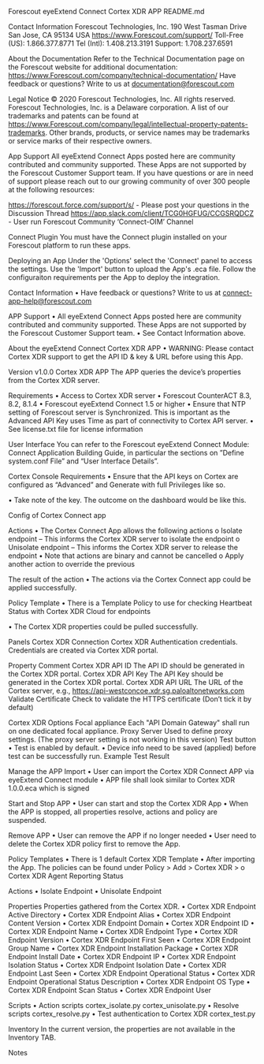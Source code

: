 Forescout eyeExtend Connect Cortex XDR APP README.md  

Contact Information
Forescout Technologies, Inc. 190 West Tasman Drive San Jose, CA 95134 USA https://www.Forescout.com/support/ Toll-Free (US): 1.866.377.8771 Tel (Intl): 1.408.213.3191 Support: 1.708.237.6591

About the Documentation
Refer to the Technical Documentation page on the Forescout website for additional documentation: https://www.Forescout.com/company/technical-documentation/ Have feedback or questions? Write to us at documentation@forescout.com

Legal Notice
© 2020 Forescout Technologies, Inc. All rights reserved. Forescout Technologies, Inc. is a Delaware corporation. A list of our trademarks and patents can be found at https://www.Forescout.com/company/legal/intellectual-property-patents-trademarks. Other brands, products, or service names may be trademarks or service marks of their respective owners.

App Support
All eyeExtend Connect Apps posted here are community contributed and community supported. These Apps are not supported by the Forescout Customer Support team. If you have questions or are in need of support please reach out to our growing community of over 300 people at the following resources:

https://forescout.force.com/support/s/ - Please post your questions in the Discussion Thread
https://app.slack.com/client/TCG0HGFUG/CCGSRQDCZ - User run Forescout Community ‘Connect-OIM’ Channel

Connect Plugin
You must have the Connect plugin installed on your Forescout platform to run these apps.

Deploying an App
Under the 'Options' select the 'Connect' panel to access the settings. Use the 'Import' button to upload the App's .eca file. Follow the configuraiton requirements per the App to deploy the integration.

Contact Information
•	Have feedback or questions? Write to us at
        connect-app-help@forescout.com

APP Support
•	All eyeExtend Connect Apps posted here are community contributed and community supported. These Apps are not supported by the Forescout Customer Support team.
•	See Contact Information above.

About the eyeExtend Connect Cortex XDR APP
•	WARNING: Please contact Cortex XDR support to get the API ID & key & URL before using this App.

Version v1.0.0 Cortex XDR APP
The APP queries the device’s properties from the Cortex XDR server.

Requirements
•	Access to Cortex XDR server
•	Forescout CounterACT 8.3, 8.2, 8.1.4
•	Forescout eyeExtend Connect 1.5 or higher
•	Ensure that NTP setting of Forescout server is Synchronized. This is important as the Advanced API Key uses Time as part of connectivity to Cortex API server.
•	See license.txt file for license information

User Interface
You can refer to the Forescout eyeExtend Connect Module: Connect Application Building Guide, in particular the sections on ”Define system.conf File” and “User Interface Details”.

Cortex Console Requirements
•	Ensure that the API keys on Cortex are configured as “Advanced” and Generate with full Privileges like so.
 
•	Take note of the key. The outcome on the dashboard would be like this.
 
Config of Cortex Connect app
 
Actions
•	The Cortex Connect App allows the following actions
o	Isolate endpoint – This informs the Cortex XDR server to isolate the endpoint
o	Unisolate endpoint – This informs the Cortex XDR server to release the endpoint
•	Note that actions are binary and cannot be cancelled
o	Apply another action to override the previous 
 
The result of the action
•	The actions via the Cortex Connect app could be applied successfully.
 
Policy Template
•	There is a Template Policy to use for checking Heartbeat Status with Cortex XDR Cloud for endpoints
 
•	The Cortex XDR properties could be pulled successfully.
 
Panels
Cortex XDR Connection
Cortex XDR Authentication credentials.
Credentials are created via Cortex XDR portal.

Property	Comment
Cortex XDR API ID	The API ID should be generated in the Cortex XDR portal.
Cortex XDR API Key	The API Key should be generated in the Cortex XDR portal.
Cortex XDR API URL	The URL of the Cortex server, e.g., 
https://api-westconcoe.xdr.sg.paloaltonetworks.com
Validate Certificate	Check to validate the HTTPS certificate (Don’t tick it by default)

Cortex XDR Options
Focal appliance
Each "API Domain Gateway" shall run on one dedicated focal appliance.
Proxy Server
Used to define proxy settings. (The proxy server setting is not working in this version)
Test button
•	Test is enabled by default.
•	Device info need to be saved (applied) before test can be successfully run.
Example Test Result
 
Manage the APP
Import
•	User can import the Cortex XDR Connect APP via eyeExtend Connect module
•	APP file shall look similar to Cortex XDR 1.0.0.eca which is signed

Start and Stop APP
•	User can start and stop the Cortex XDR App
•	When the APP is stopped, all properties resolve, actions and policy are suspended.

Remove APP
•	User can remove the APP if no longer needed
•	User need to delete the Cortex XDR policy first to remove the App.

Policy Templates
•	There is 1 default Cortex XDR Template
•	After importing the App. The policies can be found under Policy > Add > Cortex XDR >
o	Cortex XDR Agent Reporting Status

Actions
•	Isolate Endpoint
•	Unisolate Endpoint

Properties
Properties gathered from the Cortex XDR.
•	Cortex XDR Endpoint Active Directory
•	Cortex XDR Endpoint Alias
•	Cortex XDR Endpoint Content Version
•	Cortex XDR Endpoint Domain
•	Cortex XDR Endpoint ID
•	Cortex XDR Endpoint Name
•	Cortex XDR Endpoint Type
•	Cortex XDR Endpoint Version
•	Cortex XDR Endpoint First Seen
•	Cortex XDR Endpoint Group Name
•	Cortex XDR Endpoint Installation Package
•	Cortex XDR Endpoint Install Date
•	Cortex XDR Endpoint IP
•	Cortex XDR Endpoint Isolation Status
•	Cortex XDR Endpoint Isolation Date
•	Cortex XDR Endpoint Last Seen
•	Cortex XDR Endpoint Operational Status
•	Cortex XDR Endpoint Operational Status Description
•	Cortex XDR Endpoint OS Type
•	Cortex XDR Endpoint Scan Status
•	Cortex XDR Endpoint User

Scripts
•	Action scripts
cortex_isolate.py
cortex_unisolate.py
•	Resolve scripts
cortex_resolve.py
•	Test authentication to Cortex XDR 
cortex_test.py

Inventory
In the current version, the properties are not available in the Inventory TAB.

Notes

